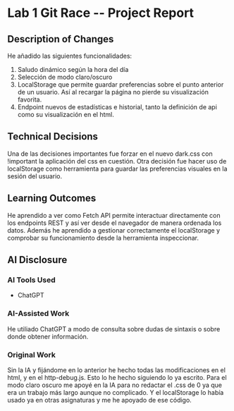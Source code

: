 # Lab 1 Git Race -- Project Report

## Description of Changes
He añadido las siguientes funcionalidades:
1.   Saludo dinámico según la hora del día
2.   Selección de modo claro/oscuro
3.   LocalStorage que permite guardar preferencias sobre el punto anterior de un usuario. Así al recargar la página no pierde su visualización favorita.
4.   Endpoint nuevos de estadísticas e historial, tanto la definición de api como su visualización en el html.

## Technical Decisions
 Una de las decisiones importantes fue forzar en el nuevo dark.css con !important la aplicación del css en cuestión.
 Otra decisión fue hacer uso de localStorage como herramienta para guardar las preferencias visuales en la sesión del usuario.

## Learning Outcomes

 He aprendido a ver como Fetch API permite interactuar directamente con los endpoints REST y así ver desde el navegador de manera ordenada los datos.
 Además he aprendido a gestionar correctamente el localStorage y comprobar su funcionamiento desde la herramienta inspeccionar.
## AI Disclosure
### AI Tools Used
- ChatGPT
### AI-Assisted Work
 He utiliado ChatGPT a modo de consulta sobre dudas de sintaxis o sobre donde obtener información.
### Original Work
 Sin la IA y fijándome en lo anterior he hecho todas las modificaciones en el html, y en el http-debug.js. Esto lo he hecho siguiendo lo ya escrito.
 Para el modo claro oscuro me apoyé en la IA para no redactar el .css de 0 ya que era un trabajo más largo aunque no complicado.
  Y el localStorage lo había usado ya en otras asignaturas y me he apoyado de ese código.